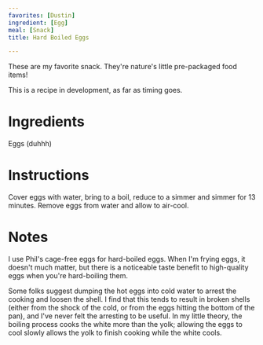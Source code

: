 ```yaml
---
favorites: [Dustin]
ingredient: [Egg]
meal: [Snack]
title: Hard Boiled Eggs

---
```

These are my favorite snack.  They're nature's little pre-packaged food items!

This is a recipe in development, as far as timing goes.


# Ingredients

Eggs (duhhh)


# Instructions

Cover eggs with water, bring to a boil, reduce to a simmer and simmer for 13 minutes.  Remove eggs from water and allow to air-cool.


# Notes

I use Phil's cage-free eggs for hard-boiled eggs.  When I'm frying eggs, it doesn't much matter, but there is a noticeable taste benefit to high-quality eggs when you're hard-boiling them.

Some folks suggest dumping the hot eggs into cold water to arrest the cooking and loosen the shell.  I find that this tends to result in broken shells (either from the shock of the cold, or from the eggs hitting the bottom of the pan), and I've never felt the arresting to be useful.  In my little theory, the boiling process cooks the white more than the yolk; allowing the eggs to cool slowly allows the yolk to finish cooking while the white cools.
